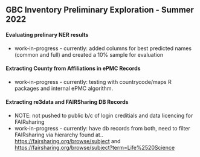 ## GBC Inventory Preliminary Exploration - Summer 2022

#### Evaluating prelinary NER results

* work-in-progress - currently: added columns for best predicted names (common and full) and created a 10% sample for evaluation

#### Extracting County from Affiliations in ePMC Records

* work-in-progress - currently: testing with countrycode/maps R packages and internal ePMC algorithm.

#### Extracting re3data and FAIRSharing DB Records

* NOTE: not pushed to public b/c of login creditials and data licencing for FAIRsharing
* work-in-progress - currently: have db records from both, need to filter FAIRsharing via hierarchy found at.. https://fairsharing.org/browse/subject and https://fairsharing.org/browse/subject?term=Life%2520Science 
